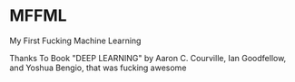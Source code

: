 # MFFML
My First Fucking Machine Learning

Thanks To Book "DEEP LEARNING" by Aaron C. Courville, Ian Goodfellow, and Yoshua Bengio, that was fucking awesome
